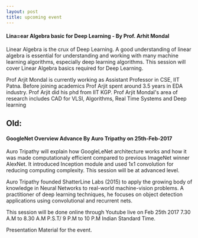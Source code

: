 ```yaml
---
layout: post
title: upcoming event
---
```


#### Lina=ear Algebra basic for Deep Learning - By Prof. Arhit Mondal

Linear Algebra is the crux of Deep Learning. A good understanding of linear algebra is essential for understanding and working with many machine learning algorithms, especially deep learning algorithms. This session will cover Linear Algebra basics required for Deep Learning.

Prof Arjit Mondal is currently working as Assistant Professor in CSE, IIT Patna. Before joining academics Prof Arjit spent around 3.5 years in EDA industry. Prof Arjit did his phd from IIT KGP. Prof Arjit Mondal's area of research includes CAD for VLSI, Algorithms, Real Time Systems and Deep learning



## Old:

#### GoogleNet Overview Advance By Auro Tripathy on 25th-Feb-2017

Auro Tripathy will explain how GoogleLeNet architecture works and how it was made computationaly efficient compared to previous ImageNet winner AlexNet. It introduced Inception module and used 1x1 convolution for reducing computing complexity. This session will be at advanced level.

Auro Tripathy founded ShatterLine Labs (2015) to apply the growing body of knowledge in Neural Networks to real-world machine-vision problems. A practitioner of deep learning techniques, he focuses on object detection applications using convolutional and recurrent nets.

This session will be done online through Youtube live on Feb 25th 2017 7.30 A.M to 8.30 A.M P.S.T/ 9 P.M to 10 P.M Indian Standard Time.

Presentation Material for the event. 
